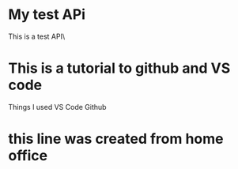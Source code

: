 # My test APi
This is a test API\

# This is a tutorial to github and VS code
Things I used
VS Code
Github

# this line was created from home office